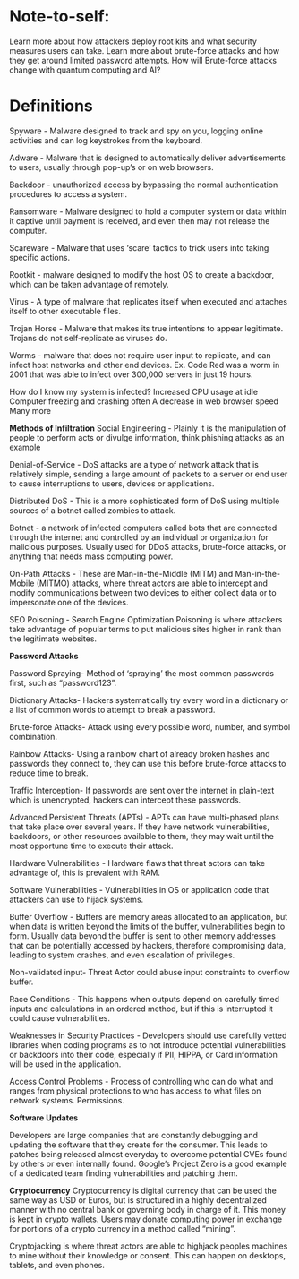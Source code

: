 # Note-to-self:
Learn more about how attackers deploy root kits and what security measures users can take. 
Learn more about brute-force attacks and how they get around limited password attempts. 
How will Brute-force attacks change with quantum computing and AI?

# Definitions

Spyware - Malware designed to track and spy on you, logging online activities and can log keystrokes from the keyboard.

Adware - Malware that is designed to automatically deliver advertisements to users, usually through pop-up’s or on web browsers.

Backdoor - unauthorized access by bypassing the normal authentication procedures to access a system. 

Ransomware -  Malware designed to hold a computer system or data within it captive until payment is received, and even then may not release the computer. 

Scareware - Malware that uses ‘scare’ tactics to trick users into taking specific actions.

Rootkit - malware designed to modify the host OS to create a backdoor, which can be taken advantage of remotely.

Virus - A type of malware that replicates itself when executed and attaches itself to other executable files.

Trojan Horse - Malware that makes its true intentions to appear legitimate. Trojans do not self-replicate as viruses do.

Worms - malware that does not require user input to replicate, and can infect host networks and other end devices. Ex. Code Red was a worm in 2001 that was able to infect over 300,000 servers in just 19 hours. 

How do I know my system is infected?
Increased CPU usage at idle
Computer freezing and crashing often
A decrease in web browser speed
Many more

**Methods of Infiltration**
Social Engineering - Plainly it is the manipulation of people to perform acts or divulge information, think phishing attacks as an example

Denial-of-Service - DoS attacks are a type of network attack that is relatively simple, sending a large amount of packets to a server or end user to cause interruptions to users, devices or applications.

Distributed DoS - This is a more sophisticated form of DoS using multiple sources of a botnet called zombies to attack. 

Botnet - a network of infected computers called bots that are connected through the internet and controlled by an individual or organization for malicious purposes. Usually used for DDoS attacks, brute-force attacks, or anything that needs mass computing power. 

On-Path Attacks - These are Man-in-the-Middle (MITM) and Man-in-the-Mobile (MITMO) attacks, where threat actors are able to intercept and modify communications between two devices to either collect data or to impersonate one of the devices. 

SEO Poisoning - Search Engine Optimization Poisoning is where attackers take advantage of popular terms to put malicious sites higher in rank than the legitimate websites. 

**Password Attacks**

Password Spraying- Method of ‘spraying’ the most common passwords first, such as “password123”.
 
Dictionary Attacks- Hackers systematically try every word in a dictionary or a list of common words to attempt to break a password.

Brute-force Attacks- Attack using every possible word, number, and symbol combination.

Rainbow Attacks- Using a rainbow chart of already broken hashes and passwords they connect to, they can use this before brute-force attacks to reduce time to break.

Traffic Interception- If passwords are sent over the internet in plain-text which is unencrypted, hackers can intercept these passwords. 

Advanced Persistent Threats (APTs) - APTs can have multi-phased plans that take place over several years. If they have network vulnerabilities, backdoors, or other resources available to them, they may wait until the most opportune time to execute their attack. 

Hardware Vulnerabilities - Hardware flaws that threat actors can take advantage of, this is prevalent with RAM.

Software Vulnerabilities - Vulnerabilities in OS or application code that attackers can use to hijack systems. 

Buffer Overflow - Buffers are memory areas allocated to an application, but when data is written beyond the limits of the buffer, vulnerabilities begin to form. Usually data beyond the buffer is sent to other memory addresses that can be potentially accessed by hackers, therefore compromising data, leading to system crashes, and even escalation of privileges. 

Non-validated input- Threat Actor could abuse input constraints to overflow buffer. 

Race Conditions - This happens when outputs depend on carefully timed inputs and calculations in an ordered method, but if this is interrupted it could cause vulnerabilities. 

Weaknesses in Security Practices - Developers should use carefully vetted libraries when coding programs as to not introduce potential vulnerabilities or backdoors into their code, especially if PII, HIPPA, or Card information will be used in the application. 

Access Control Problems - Process of controlling who can do what and ranges from physical protections to who has access to what files on network systems. Permissions. 

**Software Updates**

Developers are large companies that are constantly debugging and updating the software that they create for the consumer. This leads to patches being released almost everyday to overcome potential CVEs found by others or even internally found. Google’s Project Zero is a good example of a dedicated team finding vulnerabilities and patching them. 

**Cryptocurrency**
Cryptocurrency is digital currency that can be used the same way as USD or Euros, but is structured in a highly decentralized manner with no central bank or governing body in charge of it. This money is kept in crypto wallets. Users may donate computing power in exchange for portions of a crypto currency in a method called “mining”.

Cryptojacking is where  threat actors are able to highjack peoples machines to mine without their knowledge or consent. This can happen on desktops, tablets, and even phones.
